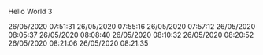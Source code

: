 Hello World 3


 
26/05/2020 07:51:31
26/05/2020 07:55:16
26/05/2020 07:57:12
26/05/2020 08:05:37
26/05/2020 08:08:40
26/05/2020 08:10:32
26/05/2020 08:20:52
26/05/2020 08:21:06
26/05/2020 08:21:35
